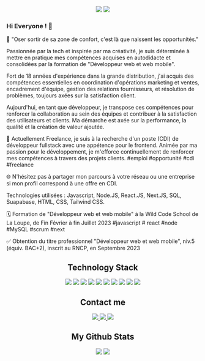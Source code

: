 
<p align="center">
  <img src="https://badges.pufler.dev/repos/MarionbDev"/>
  <img src="https://badges.pufler.dev/commits/yearly/MarionbDev" />
</p>


### Hi Everyone ! 👋

🚀  "Oser sortir de sa zone de confort, c'est là que naissent les opportunités."

Passionnée par la tech et inspirée par ma créativité, je suis déterminée à mettre en pratique mes compétences acquises en autodidacte et consolidées par la formation de "Développeur web et web mobile".

Fort de 18 années d'expérience dans la grande distribution, j'ai acquis des compétences essentielles en coordination d'opérations marketing et ventes, encadrement d'équipe, gestion des relations fournisseurs, et résolution de problèmes, toujours axées sur la satisfaction client.

Aujourd'hui, en tant que développeur, je transpose ces compétences pour renforcer la collaboration au sein des équipes et contribuer à la satisfaction des utilisateurs et clients. Ma démarche est axée sur la performance, la qualité et la création de valeur ajoutée.

🎯 Actuellement Freelance, je suis à la recherche d'un poste (CDI) de développeur fullstack avec une appétence pour le frontend. Animée par ma passion pour le développement, je m'efforce continuellement de renforcer mes compétences à travers des projets clients. 
#emploi #opportunité #cdi #freelance

🌐 N'hésitez pas à partager mon parcours à votre réseau ou une entreprise si mon profil correspond à une offre en CDI.

Technologies utilisées : Javascript, Node.JS, React.JS, Next.JS, SQL, Suapabase, HTML, CSS, Tailwind CSS.

🗓️  Formation de "Développeur web et web mobile" à la Wild Code School de La Loupe, de Fin Février à fin Juillet 2023
#javascript # react #node #MySQL #scrum #next

✅  Obtention du titre professionnel "Développeur web et web mobile", niv.5 (équiv. BAC+2), inscrit au RNCP, en Septembre 2023



<h2 align="center">Technology Stack</h2>

<p align="center">
  <img src="https://img.shields.io/badge/-HTML5-black?style=flat-square&logo=html5&logoColor=E34F26"/>
  <img src="https://img.shields.io/badge/-CSS3-black?style=flat-square&logo=css3&logoColor=1572B6"/>
  <img src="https://img.shields.io/badge/-JavaScript-black?style=flat-square&logo=javascript"/>
  <!-- <img src="https://img.shields.io/badge/-Typescript-black?style=flat-square&logo=Typescript"/> -->
  <img src="https://img.shields.io/badge/-Nodejs-black?style=flat-square&logo=Node.js"/>
  <img src="https://img.shields.io/badge/-Express-black?style=flat-square&logo=express"/>
  <img src="https://img.shields.io/badge/-Nextjs-black?style=flat-square&logo=Next.js"/>
  <img src="https://img.shields.io/badge/-React-black?style=flat-square&logo=react"/>
  <!-- <img src="https://img.shields.io/badge/-Jest-black?style=flat-square&logo=jest&logoColor=C21325"/> -->
  <!-- <img src="https://img.shields.io/badge/-Vitest-black?style=flat-square&logo=vitest&logoColor=6E9F18"/> -->
  <!-- <img src="https://img.shields.io/badge/-ReactTestingLibrary-black?style=flat-square&logo=testinglibrary&logoColor=E33332"/> -->
  <img src="https://img.shields.io/badge/-MySQL-black?style=flat-square&logo=mysql"/>
  <img src="https://img.shields.io/badge/-Git-black?style=flat-square&logo=git"/>
  <img src="https://img.shields.io/badge/-GitHub-black?style=flat-square&logo=github"/>
</p>


<h2 align="center">Contact me</h2>

<p align="center">
  <a href="mailto: romain.constant59@gmail.com">
   <img src="https://img.shields.io/badge/-Email-c14438?style=flat-square&logo=Gmail&logoColor=white&link=mailto:marionbaston84@gmail.com"/>
  </a>
  <a href="https://www.linkedin.com/in/marion-baston/">
   <img src="https://img.shields.io/badge/-Linkedin-blue?style=flat-square&logo=Linkedin&logoColor=white&link=www.linkedin.com/in/marion-baston"/>
  </a>
    <a href="https://www.marionbaston.fr/">
   <img src="https://img.shields.io/badge/-Portfolio-black?style=flat-square&link=https://www.marionbaston.fr/"/>
  </a>
</p>


<h2 align="center">My Github Stats</h2>

<p align = "center">
  <img  src = "https://github-readme-stats.vercel.app/api?username=MarionbDev&show_icons=true&theme=dracula&line_height=27">
  <img src = "https://github-readme-stats.vercel.app/api/top-langs/?username=MarionbDev&hide=html,css&theme=dracula">
</p>
